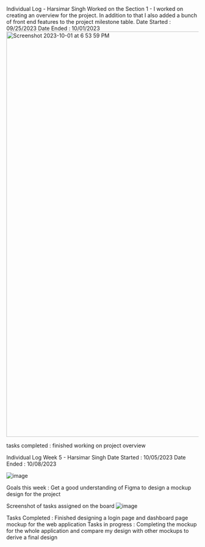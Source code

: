 Individual Log - Harsimar Singh
Worked on the Section 1 - I worked on creating an overview for the project. In addition to that I also added a bunch of front end features to the project milestone table.
Date Started : 09/25/2023
Date Ended : 10/01/2023
<img width="1060" alt="Screenshot 2023-10-01 at 6 53 59 PM" src="https://github.com/COSC-499-W2023/year-long-project-team-16/assets/74217749/f4222f09-21ea-46ae-a5ac-2addd475b031">

  tasks completed : finished working on project overview




Individual Log Week 5 - Harsimar Singh
Date Started : 10/05/2023
Date Ended : 10/08/2023

![image](https://github.com/COSC-499-W2023/year-long-project-team-16/assets/73526528/7cd300f5-7934-4a21-8f8f-a8e33621a0a1)

Goals this week : Get a good understanding of Figma to design a mockup design for the project

Screenshot of tasks assigned on the board
![image](https://github.com/COSC-499-W2023/year-long-project-team-16/assets/73526528/78f38589-ad0d-4d54-8489-3f36a380c3c7)

Tasks Completed : Finished designing a login page and dashboard page mockup for the web application
Tasks in progress : Completing the mockup for the whole application and compare my design with other mockups to derive a final design


